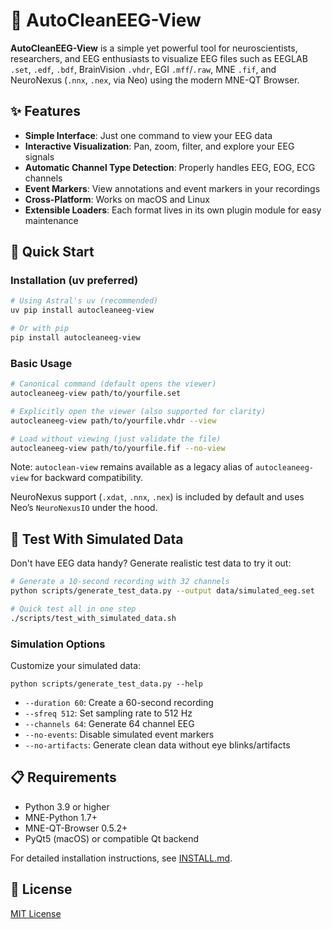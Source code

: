# 🧠 AutoCleanEEG-View

**AutoCleanEEG-View** is a simple yet powerful tool for neuroscientists, researchers, and EEG enthusiasts to visualize EEG files such as EEGLAB `.set`, `.edf`, `.bdf`, BrainVision `.vhdr`, EGI `.mff`/`.raw`, MNE `.fif`, and NeuroNexus (`.nnx`, `.nex`, via Neo) using the modern MNE-QT Browser.

## ✨ Features

- **Simple Interface**: Just one command to view your EEG data
- **Interactive Visualization**: Pan, zoom, filter, and explore your EEG signals
- **Automatic Channel Type Detection**: Properly handles EEG, EOG, ECG channels
- **Event Markers**: View annotations and event markers in your recordings
- **Cross-Platform**: Works on macOS and Linux
- **Extensible Loaders**: Each format lives in its own plugin module for easy maintenance

## 🚀 Quick Start

### Installation (uv preferred)

```bash
# Using Astral's uv (recommended)
uv pip install autocleaneeg-view

# Or with pip
pip install autocleaneeg-view
```

### Basic Usage

```bash
# Canonical command (default opens the viewer)
autocleaneeg-view path/to/yourfile.set

# Explicitly open the viewer (also supported for clarity)
autocleaneeg-view path/to/yourfile.vhdr --view

# Load without viewing (just validate the file)
autocleaneeg-view path/to/yourfile.fif --no-view
```

Note: `autoclean-view` remains available as a legacy alias of
`autocleaneeg-view` for backward compatibility.

NeuroNexus support (`.xdat`, `.nnx`, `.nex`) is included by default and uses
Neo’s `NeuroNexusIO` under the hood.

## 🧪 Test With Simulated Data

Don't have EEG data handy? Generate realistic test data to try it out:

```bash
# Generate a 10-second recording with 32 channels
python scripts/generate_test_data.py --output data/simulated_eeg.set

# Quick test all in one step
./scripts/test_with_simulated_data.sh
```

### Simulation Options

Customize your simulated data:

```
python scripts/generate_test_data.py --help
```

- `--duration 60`: Create a 60-second recording
- `--sfreq 512`: Set sampling rate to 512 Hz
- `--channels 64`: Generate 64 channel EEG
- `--no-events`: Disable simulated event markers
- `--no-artifacts`: Generate clean data without eye blinks/artifacts

## 📋 Requirements

- Python 3.9 or higher
- MNE-Python 1.7+
- MNE-QT-Browser 0.5.2+
- PyQt5 (macOS) or compatible Qt backend

For detailed installation instructions, see [INSTALL.md](INSTALL.md).

## 📝 License

[MIT License](LICENSE)
